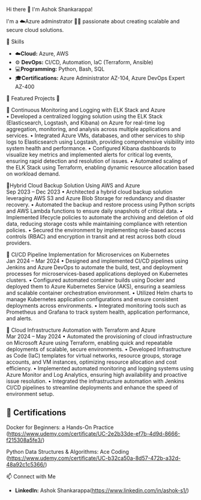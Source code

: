 Hi there 👋 I'm Ashok Shankarappa!


I'm a ☁️Azure adminstrator 👩‍💻 passionate about creating scalable and secure cloud solutions.

🔧 Skills 
- ☁️**Cloud:** Azure, AWS
- ⚙️ **DevOps:** CI/CD, Automation, IaC (Terraform, Ansible)
- 💻**Programming:** Python, Bash, SQL
- 🎓**Certifications:** Azure Administrator AZ-104, Azure DevOps Expert AZ-400
  
🌟 Featured Projects 🌟

💠 Continuous Monitoring and Logging with ELK Stack and Azure                             
• Developed a centralized logging solution using the ELK Stack (Elasticsearch, Logstash, and Kibana) 
on Azure for real-time log aggregation, monitoring, and analysis across multiple applications and 
services. 
• Integrated Azure VMs, databases, and other services to ship logs to Elasticsearch using Logstash, 
providing comprehensive visibility into system health and performance. 
• Configured Kibana dashboards to visualize key metrics and implemented alerts for critical log events, 
ensuring rapid detection and resolution of issues. 
• Automated scaling of the ELK Stack using Terraform, enabling dynamic resource allocation based on 
workload demand. 

💠Hybrid Cloud Backup Solution Using AWS and Azure                                             
Sep 2023 – Dec 2023 
• Architected a hybrid cloud backup solution leveraging AWS S3 and Azure Blob Storage for 
redundancy and disaster recovery. 
• Automated the backup and restore process using Python scripts and AWS Lambda functions to ensure 
daily snapshots of critical data. 
• Implemented lifecycle policies to automate the archiving and deletion of old data, reducing storage 
costs while maintaining compliance with retention policies. 
• Secured the environment by implementing role-based access controls (RBAC) and encryption in 
transit and at rest across both cloud providers.

💠 CI/CD Pipeline Implementation for Microservices on Kubernetes                            
Jan 2024 – Mar 2024 
• Designed and implemented CI/CD pipelines using Jenkins and Azure DevOps to automate the build, 
test, and deployment processes for microservices-based applications deployed on Kubernetes clusters. 
• Configured automated container builds using Docker and deployed them to Azure Kubernetes Service 
(AKS), ensuring a seamless and scalable container orchestration environment. 
• Utilized Helm charts to manage Kubernetes application configurations and ensure consistent 
deployments across environments. 
• Integrated monitoring tools such as Prometheus and Grafana to track system health, application 
performance, and alerts. 

💠 Cloud Infrastructure Automation with Terraform and Azure                                   
Mar 2024 – May 2024 
• Automated the provisioning of cloud infrastructure on Microsoft Azure using Terraform, enabling 
quick and repeatable deployments of scalable, secure environments. 
• Developed Infrastructure as Code (IaC) templates for virtual networks, resource groups, storage 
accounts, and VM instances, optimizing resource allocation and cost efficiency. 
• Implemented automated monitoring and logging systems using Azure Monitor and Log Analytics, 
ensuring high availability and proactive issue resolution. 
• Integrated the infrastructure automation with Jenkins CI/CD pipelines to streamline deployments and 
enhance the speed of environment setup. 


## 📜 Certifications
Docker for Beginners: a Hands-On Practice (https://www.udemy.com/certificate/UC-2e2b33de-ef7b-4d9d-8666-f215308a5fe3/)

Python Data Structures & Algorithms: Ace Coding (https://www.udemy.com/certificate/UC-b32ca50a-8d57-472b-a32d-48a92c1c5366/)


📫 Connect with Me
- **LinkedIn:** Ashok Shankarappa(https://www.linkedin.com/in/ashok-s1/)
